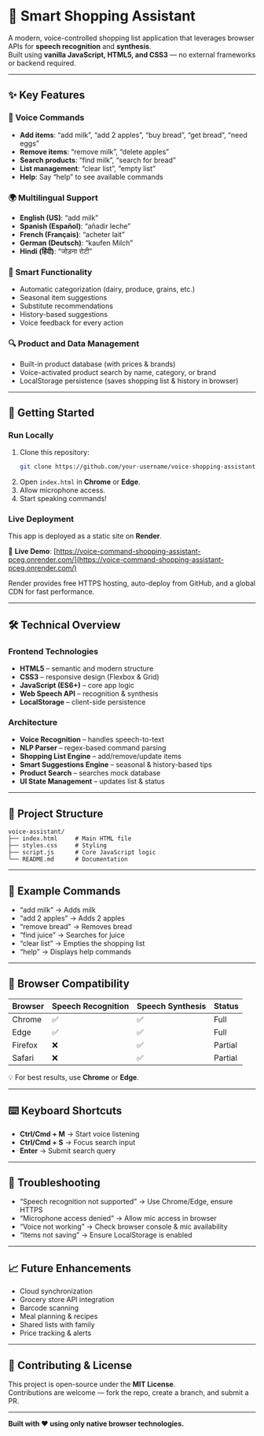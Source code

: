 # 🛒 Smart Shopping Assistant

A modern, voice-controlled shopping list application that leverages browser APIs for **speech recognition** and **synthesis**.  
Built using **vanilla JavaScript, HTML5, and CSS3** — no external frameworks or backend required.

---

## ✨ Key Features

### 🎤 Voice Commands
- **Add items**: “add milk”, “add 2 apples”, “buy bread”, “get bread”, “need eggs”  
- **Remove items**: “remove milk”, “delete apples”  
- **Search products**: “find milk”, “search for bread”  
- **List management**: “clear list”, “empty list”  
- **Help**: Say “help” to see available commands  

### 🌍 Multilingual Support
- **English (US)**: “add milk”  
- **Spanish (Español)**: “añadir leche”  
- **French (Français)**: “acheter lait”  
- **German (Deutsch)**: “kaufen Milch”  
- **Hindi (हिंदी)**: “जोड़ना रोटी”  

### 🧠 Smart Functionality
- Automatic categorization (dairy, produce, grains, etc.)  
- Seasonal item suggestions  
- Substitute recommendations  
- History-based suggestions  
- Voice feedback for every action  

### 🔍 Product and Data Management
- Built-in product database (with prices & brands)  
- Voice-activated product search by name, category, or brand  
- LocalStorage persistence (saves shopping list & history in browser)  

---

## 🚀 Getting Started

### Run Locally
1. Clone this repository:
   ```bash
   git clone https://github.com/your-username/voice-shopping-assistant.git
   ```
2. Open `index.html` in **Chrome** or **Edge**.  
3. Allow microphone access.  
4. Start speaking commands!  

### Live Deployment
This app is deployed as a static site on **Render**.  

🔗 **Live Demo**: [https://voice-command-shopping-assistant-pceg.onrender.com/](https://voice-command-shopping-assistant-pceg.onrender.com/)  

Render provides free HTTPS hosting, auto-deploy from GitHub, and a global CDN for fast performance.  

---

## 🛠️ Technical Overview

### Frontend Technologies
- **HTML5** – semantic and modern structure  
- **CSS3** – responsive design (Flexbox & Grid)  
- **JavaScript (ES6+)** – core app logic  
- **Web Speech API** – recognition & synthesis  
- **LocalStorage** – client-side persistence  

### Architecture
- **Voice Recognition** – handles speech-to-text  
- **NLP Parser** – regex-based command parsing  
- **Shopping List Engine** – add/remove/update items  
- **Smart Suggestions Engine** – seasonal & history-based tips  
- **Product Search** – searches mock database  
- **UI State Management** – updates list & status  

---

## 📂 Project Structure
```
voice-assistant/
├── index.html     # Main HTML file
├── styles.css     # Styling
├── script.js      # Core JavaScript logic
└── README.md      # Documentation
```

---

## 🎯 Example Commands
- “add milk” → Adds milk  
- “add 2 apples” → Adds 2 apples  
- “remove bread” → Removes bread  
- “find juice” → Searches for juice  
- “clear list” → Empties the shopping list  
- “help” → Displays help commands  

---

## 📱 Browser Compatibility
| Browser | Speech Recognition | Speech Synthesis | Status   |
|---------|--------------------|------------------|----------|
| Chrome  | ✅                  | ✅                | Full     |
| Edge    | ✅                  | ✅                | Full     |
| Firefox | ❌                  | ✅                | Partial  |
| Safari  | ❌                  | ✅                | Partial  |

💡 For best results, use **Chrome** or **Edge**.

---

## ⌨️ Keyboard Shortcuts
- **Ctrl/Cmd + M** → Start voice listening  
- **Ctrl/Cmd + S** → Focus search input  
- **Enter** → Submit search query  

---

## 🐛 Troubleshooting
- “Speech recognition not supported” → Use Chrome/Edge, ensure HTTPS  
- “Microphone access denied” → Allow mic access in browser  
- “Voice not working” → Check browser console & mic availability  
- “Items not saving” → Ensure LocalStorage is enabled  

---

## 📈 Future Enhancements
- Cloud synchronization  
- Grocery store API integration  
- Barcode scanning  
- Meal planning & recipes  
- Shared lists with family  
- Price tracking & alerts  

---

## 🤝 Contributing & License
This project is open-source under the **MIT License**.  
Contributions are welcome — fork the repo, create a branch, and submit a PR.

---

**Built with ❤️ using only native browser technologies.**
